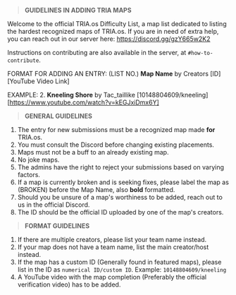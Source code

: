 > **GUIDELINES IN ADDING TRIA MAPS**

Welcome to the official TRIA.os Difficulty List, a map list dedicated 
to listing the hardest recognized maps of TRIA.os. If you are in need
of extra help, you can reach out in our server here:
https://discord.gg/gzY665w2K2

Instructions on contributing are also available in the server, at `#how-to-contribute`.

FORMAT FOR ADDING AN ENTRY:
(LIST NO.) **Map Name** by Creators [ID] [YouTube Video Link]

EXAMPLE:
2. **Kneeling Shore** by Tac_taillike [10148804609/kneeling] [https://www.youtube.com/watch?v=kEGJxiDmx6Y]

> **GENERAL GUIDELINES**
1. The entry for new submissions must be a recognized map made **for** TRIA.os.
2. You must consult the Discord before changing existing placements.
3. Maps must not be a buff to an already existing map.
4. No joke maps.
5. The admins have the right to reject your submissions based on varying factors.
6. If a map is currently broken and is seeking fixes, please label the map as (BROKEN) before the Map Name, also **bold** formatted.
7. Should you be unsure of a map's worthiness to be added, reach out to us in the official Discord.
8. The ID should be the official ID uploaded by one of the map's creators.

> **FORMAT GUIDELINES**
1. If there are multiple creators, please list your team name instead.
2. If your map does not have a team name, list the main creator/host instead.
3. If the map has a custom ID (Generally found in featured maps), please list in the ID as `numerical ID/custom ID`. Example: `10148804609/kneeling`
4. A YouTube video with the map completion (Preferably the official verification video) has to be added.

